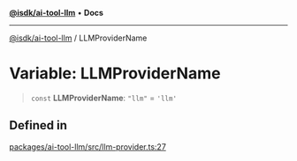 [**@isdk/ai-tool-llm**](../README.md) • **Docs**

***

[@isdk/ai-tool-llm](../globals.md) / LLMProviderName

# Variable: LLMProviderName

> `const` **LLMProviderName**: `"llm"` = `'llm'`

## Defined in

[packages/ai-tool-llm/src/llm-provider.ts:27](https://github.com/isdk/ai-tool-llm.js/blob/513ef97c99c1327a132052f4cc5520be2c9cf2e0/src/llm-provider.ts#L27)

